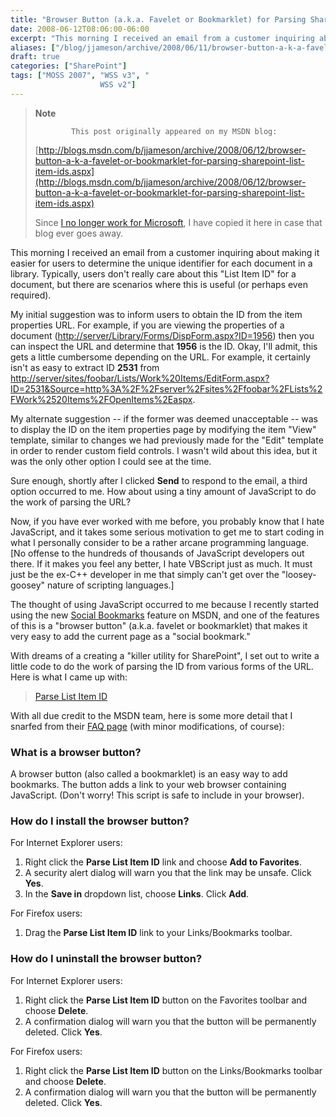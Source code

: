```yaml
---
title: "Browser Button (a.k.a. Favelet or Bookmarklet) for Parsing SharePoint List Item IDs"
date: 2008-06-12T08:06:00-06:00
excerpt: "This morning I received an email from a customer inquiring about making it easier for users to determine the unique identifier for each document in a library. Typically, users don't really care about this \"List Item ID\" for a document, but there are scenarios..."
aliases: ["/blog/jjameson/archive/2008/06/11/browser-button-a-k-a-favelet-or-bookmarklet-for-parsing-sharepoint-list-item-ids.aspx", "/blog/jjameson/archive/2008/06/12/browser-button-a-k-a-favelet-or-bookmarklet-for-parsing-sharepoint-list-item-ids.aspx"]
draft: true
categories: ["SharePoint"]
tags: ["MOSS 2007", "WSS v3", "
                    WSS v2"]
---
```


> **Note**
>
>             This post originally appeared on my MSDN blog:
>
> [http://blogs.msdn.com/b/jjameson/archive/2008/06/12/browser-button-a-k-a-favelet-or-bookmarklet-for-parsing-sharepoint-list-item-ids.aspx](http://blogs.msdn.com/b/jjameson/archive/2008/06/12/browser-button-a-k-a-favelet-or-bookmarklet-for-parsing-sharepoint-list-item-ids.aspx)
>
> Since [I no longer work for Microsoft](/blog/jjameson/2011/09/02/last-day-with-microsoft), I have copied it here in case that blog                 ever goes away.

This morning I received an email from a customer inquiring about making it easier         for users to determine the unique identifier for each document in a library. Typically,         users don't really care about this "List Item ID" for a document, but there are         scenarios where this is useful (or perhaps even required).

My initial suggestion was to inform users to obtain the ID from the item properties         URL. For example, if you are viewing the properties of a document ([http://server/Library/Forms/DispForm.aspx?ID=1956](http://server/Library/Forms/DispForm.aspx?ID=1956))         then you can inspect the URL and determine that **1956** is the ID.         Okay, I'll admit, this gets a little cumbersome depending on the URL. For example,         it certainly isn't as easy to extract ID **2531** from [http://server/sites/foobar/Lists/Work%20Items/EditForm.aspx?ID=2531&Source=http%3A%2F%2Fserver%2Fsites%2Ffoobar%2FLists%2FWork%2520Items%2FOpenItems%2Easpx](http://server/sites/foobar/Lists/Work%20Items/EditForm.aspx?ID=2531&Source=http%3A%2F%2Fserver%2Fsites%2Ffoobar%2FLists%2FWork%2520Items%2FOpenItems%2Easpx).

My alternate suggestion -- if the former was deemed unacceptable -- was to display         the ID on the item properties page by modifying the item "View" template, similar         to changes we had previously made for the "Edit" template in order to render custom         field controls. I wasn't wild about this idea, but it was the only other option         I could see at the time.

Sure enough, shortly after I clicked **Send** to respond to the email,         a third option occurred to me. How about using a tiny amount of JavaScript to do         the work of parsing the URL?

Now, if you have ever worked with me before, you probably know that I hate JavaScript,         and it takes some serious motivation to get me to start coding in what I personally         consider to be a rather arcane programming language. [No offense to the hundreds         of thousands of JavaScript developers out there. If it makes you feel any better,         I hate VBScript just as much. It must just be the ex-C++ developer in me that simply         can't get over the "loosey-goosey" nature of scripting languages.]

The thought of using JavaScript occurred to me because I recently started using         the new [Social Bookmarks](http://social.msdn.microsoft.com/bookmarks)         feature on MSDN, and one of the features of this is a "browser button" (a.k.a. favelet         or bookmarklet) that makes it very easy to add the current page as a "social bookmark."

With dreams of a creating a "killer utility for SharePoint", I set out to write         a little code to do the work of parsing the ID from various forms of the URL. Here         is what I came up with:

> [Parse List Item ID](javascript:s=location.href;pos1=s.indexOf%28'DispForm.aspx?ID=',%200%29;if%28pos1==-1%29{window.alert%28"Unable%20to%20determine%20List%20Item%20ID%20from%20URL."%29;}else{pos1+='DispForm.aspx?ID='.length;pos2=s.indexOf%28'&',%20pos1%29;if%28pos2==-1%29{pos2=s.length;}listItemIntId=s.substr%28pos1,%20pos2-pos1%29;window.alert%28'List%20Item%20ID:%20'%20+%20listItemIntId%29;})

With all due credit to the MSDN team, here is some more detail that I snarfed from         their [FAQ page](http://social.msdn.microsoft.com/bookmarks/en-US/FAQ)         (with minor modifications, of course):

### What is a browser button?

A browser button (also called a bookmarklet) is an easy way to add bookmarks. The         button adds a link to your web browser containing JavaScript. (Don't worry! This         script is safe to include in your browser).

### How do I install the browser button?

For Internet Explorer users:

1. Right click the **Parse List Item ID** link and choose **Add
   to Favorites**.
2. A security alert dialog will warn you that the link may be unsafe. Click **Yes**.
3. In the **Save in** dropdown list, choose **Links**. Click
   **Add**.

For Firefox users:

1. Drag the **Parse List Item ID** link to your Links/Bookmarks toolbar.

### How do I uninstall the browser button?

For Internet Explorer users:

1. Right click the **Parse List Item ID** button on the Favorites toolbar
   and choose **Delete**.
2. A confirmation dialog will warn you that the button will be permanently deleted.
   Click **Yes**.

For Firefox users:

1. Right click the **Parse List Item ID** button on the Links/Bookmarks
   toolbar and choose **Delete**.
2. A confirmation dialog will warn you that the button will be permanently deleted.
   Click **Yes**.


